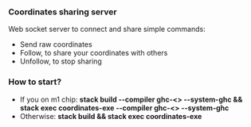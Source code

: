 ### Coordinates sharing server
Web socket server to connect and share simple commands:
* Send raw coordinates
* Follow, to share your coordinates with others
* Unfollow, to stop sharing
### How to start?
* If you on m1 chip:
**stack build --compiler ghc-<<your ghc version>> --system-ghc && stack exec coordinates-exe --compiler ghc-<<your ghc version>> --system-ghc**
* Otherwise:
**stack build && stack exec coordinates-exe**
